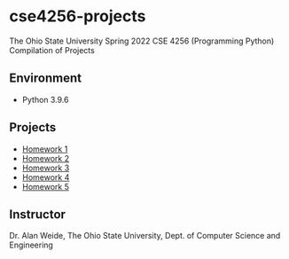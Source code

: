 # cse4256-projects
The Ohio State University Spring 2022 CSE 4256 (Programming Python) Compilation of Projects

## Environment
* Python 3.9.6

## Projects
* [Homework 1](https://github.com/choi1655/cse4256-projects/tree/homework-1)
* [Homework 2](https://github.com/choi1655/cse4256-projects/tree/homework-2)
* [Homework 3](https://github.com/choi1655/cse4256-projects/tree/homework-3)
* [Homework 4](https://github.com/choi1655/cse4256-projects/tree/homework-4)
* [Homework 5](https://github.com/choi1655/cse4256-projects/tree/homework-5)

## Instructor
Dr. Alan Weide, The Ohio State University, Dept. of Computer Science and Engineering

